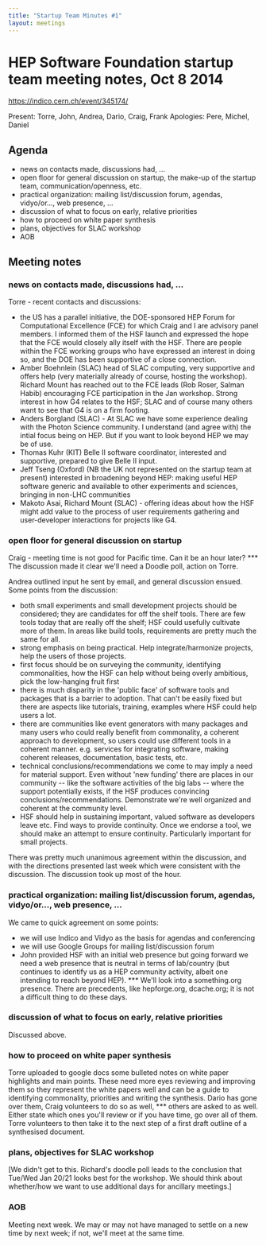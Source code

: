```yaml
---
title: "Startup Team Minutes #1"
layout: meetings
---
```


# HEP Software Foundation startup team meeting notes, Oct 8 2014

https://indico.cern.ch/event/345174/

Present: Torre, John, Andrea, Dario, Craig, Frank
Apologies: Pere, Michel, Daniel

## Agenda

 - news on contacts made, discussions had, ...
 - open floor for general discussion on startup, the make-up of the startup team, communication/openness, etc.
 - practical organization: mailing list/discussion forum, agendas, vidyo/or..., web presence, ...
 - discussion of what to focus on early, relative priorities
 - how to proceed on white paper synthesis
 - plans, objectives for SLAC workshop
 - AOB

## Meeting notes

### news on contacts made, discussions had, ...

Torre - recent contacts and discussions:

 - the US has a parallel initiative, the DOE-sponsored HEP Forum for Computational Excellence (FCE) for which Craig and I are advisory panel members. I informed them of the HSF launch and expressed the hope that the FCE would closely ally itself with the HSF. There are people within the FCE working groups who have expressed an interest in doing so, and the DOE has been supportive of a close connection.
 - Amber Boehnlein (SLAC) head of SLAC computing, very supportive and offers help (very materially already of course, hosting the workshop). Richard Mount has reached out to the FCE leads (Rob Roser, Salman Habib) encouraging FCE participation in the Jan workshop. Strong interest in how G4 relates to the HSF; SLAC and of course many others want to see that G4 is on a firm footing.
 - Anders Borgland (SLAC) - At SLAC we have some experience dealing with the Photon Science community. I understand (and agree with) the intial focus being on HEP. But if you want to look beyond HEP we may be of use.
 - Thomas Kuhr (KIT) Belle II software coordinator, interested and supportive, prepared to give Belle II input.
 - Jeff Tseng (Oxford) (NB the UK not represented on the startup team at present) interested in broadening beyond HEP: making useful HEP software generic and available to other experiments and sciences, bringing in non-LHC communities
 - Makoto Asai, Richard Mount (SLAC) - offering ideas about how the HSF might add value to the process of user requirements gathering and user-developer interactions for projects like G4.

### open floor for general discussion on startup

Craig - meeting time is not good for Pacific time. Can it be an hour later?
*** The discussion made it clear we'll need a Doodle poll, action on Torre.

Andrea outlined input he sent by email, and general discussion ensued. Some points from the discussion:
- both small experiments and small development projects should be considered; they are candidates for off the shelf tools. There are few tools today that are really off the shelf; HSF could usefully cultivate more of them. In areas like build tools, requirements are pretty much the same for all.
- strong emphasis on being practical. Help integrate/harmonize projects, help the users of those projects.
- first focus should be on surveying the community, identifying commonalities, how the HSF can help without being overly ambitious, pick the low-hanging fruit first
- there is much disparity in the 'public face' of software tools and packages that is a barrier to adoption. That can't be easily fixed but there are aspects like tutorials, training, examples where HSF could help users a lot.
- there are communities like event generators with many packages and many users who could really benefit from commonality, a coherent approach to development, so users could use different tools in a coherent manner. e.g. services for integrating software, making coherent releases, documentation, basic tests, etc.
- technical conclusions/recommendations we come to may imply a need for material support. Even without 'new funding' there are places in our community -- like the software activities of the big labs -- where the support potentially exists, if the HSF produces convincing conclusions/recommendations. Demonstrate we're well organized and coherent at the community level.
- HSF should help in sustaining important, valued software as developers leave etc. Find ways to provide continuity. Once we endorse a tool, we should make an attempt to ensure continuity. Particularly important for small projects.

There was pretty much unanimous agreement within the discussion, and with the directions presented last week which were consistent with the discussion. The discussion took up most of the hour.

### practical organization: mailing list/discussion forum, agendas, vidyo/or..., web presence, ...

We came to quick agreement on some points:
- we will use Indico and Vidyo as the basis for agendas and conferencing
- we will use Google Groups for mailing list/discussion forum
- John provided HSF with an initial web presence but going forward we need a web presence that is neutral in terms of lab/country (but continues to identify us as a HEP community activity, albeit one intending to reach beyond HEP).
*** We'll look into a something.org presence.
There are precedents, like hepforge.org, dcache.org; it is not a difficult thing to do these days.

### discussion of what to focus on early, relative priorities

Discussed above.

### how to proceed on white paper synthesis

Torre uploaded to google docs some bulleted notes on white paper highlights and main points. These need more eyes reviewing and improving them so they represent the white papers well and can be a guide to identifying commonality, priorities and writing the synthesis. Dario has gone over them, Craig volunteers to do so as well,
*** others are asked to as well. Either state which ones you'll review or if you have time, go over all of them. Torre volunteers to then take it to the next step of a first draft outline of a synthesised document.

### plans, objectives for SLAC workshop

[We didn't get to this. Richard's doodle poll leads to the conclusion that Tue/Wed Jan 20/21 looks best for the workshop. We should think about whether/how we want to use additional days for ancillary meetings.]

### AOB

Meeting next week. We may or may not have managed to settle on a new time by next week; if not, we'll meet at the same time.
